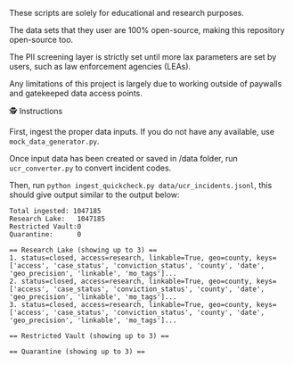 These scripts are solely for educational and research purposes.

The data sets that they user are 100% open-source, making this repository open-source too.

The PII screening layer is strictly set until more lax parameters are set by users, such as law enforcement agencies (LEAs).

Any limitations of this project is largely due to working outside of paywalls and gatekeeped data access points.

🕵 Instructions

First, ingest the proper data inputs. If you do not have any available, use ```mock_data_generator.py```.

Once input data has been created or saved in /data folder, run ```ucr_converter.py``` to convert incident codes.

Then, run ```python ingest_quickcheck.py data/ucr_incidents.jsonl```, this should give output similar to the output below:

```
Total ingested: 1047185
Research Lake:   1047185
Restricted Vault:0
Quarantine:      0

== Research Lake (showing up to 3) ==
1. status=closed, access=research, linkable=True, geo=county, keys=['access', 'case_status', 'conviction_status', 'county', 'date', 'geo_precision', 'linkable', 'mo_tags']...
2. status=closed, access=research, linkable=True, geo=county, keys=['access', 'case_status', 'conviction_status', 'county', 'date', 'geo_precision', 'linkable', 'mo_tags']...
3. status=closed, access=research, linkable=True, geo=county, keys=['access', 'case_status', 'conviction_status', 'county', 'date', 'geo_precision', 'linkable', 'mo_tags']...

== Restricted Vault (showing up to 3) ==

== Quarantine (showing up to 3) ==

```
